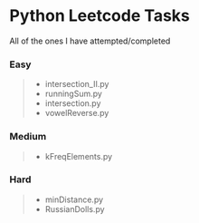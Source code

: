 # Python Leetcode Tasks

All of the ones I have attempted/completed

### Easy
> * intersection_II.py
> * runningSum.py
> * intersection.py
> * vowelReverse.py
### Medium
> * kFreqElements.py
### Hard
> * minDistance.py
> * RussianDolls.py
